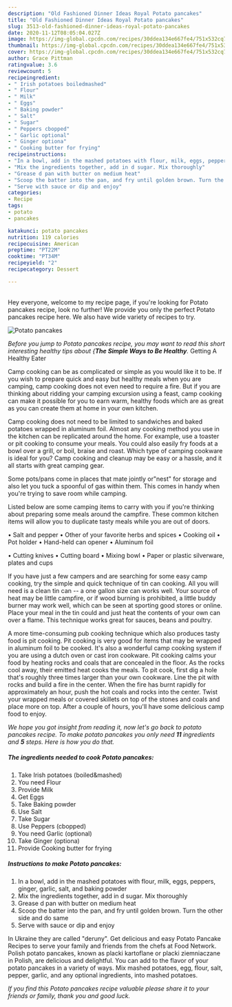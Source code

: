 ```yaml
---
description: "Old Fashioned Dinner Ideas Royal Potato pancakes"
title: "Old Fashioned Dinner Ideas Royal Potato pancakes"
slug: 3513-old-fashioned-dinner-ideas-royal-potato-pancakes
date: 2020-11-12T08:05:04.027Z
image: https://img-global.cpcdn.com/recipes/30ddea134e667fe4/751x532cq70/potato-pancakes-recipe-main-photo.jpg
thumbnail: https://img-global.cpcdn.com/recipes/30ddea134e667fe4/751x532cq70/potato-pancakes-recipe-main-photo.jpg
cover: https://img-global.cpcdn.com/recipes/30ddea134e667fe4/751x532cq70/potato-pancakes-recipe-main-photo.jpg
author: Grace Pittman
ratingvalue: 3.6
reviewcount: 5
recipeingredient:
- " Irish potatoes boiledmashed"
- " Flour"
- " Milk"
- " Eggs"
- " Baking powder"
- " Salt"
- " Sugar"
- " Peppers cbopped"
- " Garlic optional"
- " Ginger optiona"
- " Cooking butter for frying"
recipeinstructions:
- "In a bowl, add in the mashed potatoes with flour, milk, eggs, peppers, ginger, garlic, salt, and baking powder"
- "Mix the ingredients together, add in d sugar. Mix thoroughly"
- "Grease d pan with butter on medium heat"
- "Scoop the batter into the pan, and fry until golden brown. Turn the other side and do same"
- "Serve with sauce or dip and enjoy"
categories:
- Recipe
tags:
- potato
- pancakes

katakunci: potato pancakes 
nutrition: 119 calories
recipecuisine: American
preptime: "PT22M"
cooktime: "PT34M"
recipeyield: "2"
recipecategory: Dessert

---
```

<br>
Hey everyone, welcome to my recipe page, if you're looking for Potato pancakes recipe, look no further! We provide you only the perfect Potato pancakes recipe here. We also have wide variety of recipes to try.
<br>


![Potato pancakes](https://img-global.cpcdn.com/recipes/30ddea134e667fe4/751x532cq70/potato-pancakes-recipe-main-photo.jpg)

<i>Before you jump to Potato pancakes recipe, you may want to read this short interesting healthy tips about {<strong>The Simple Ways to Be Healthy</strong>.</i>
Getting A Healthy Eater

    
Camp cooking can be as complicated or simple as you would like it to be. If you wish to prepare quick and easy but healthy meals when you are camping, camp cooking does not even need to require a fire. But if you are thinking about ridding your camping excursion using a feast, camp cooking can make it possible for you to earn warm, healthy foods which are as great as you can create them at home in your own kitchen.

Camp cooking does not need to be limited to sandwiches and baked potatoes wrapped in aluminum foil.  Almost any cooking method you use in the kitchen can be replicated around the home. For example, use a toaster or pit cooking to consume your meals. You could also easily fry foods at a bowl over a grill, or boil, braise and roast. Which type of camping cookware is ideal for you? Camp cooking and cleanup may be easy or a hassle, and it all starts with great camping gear.

Some pots/pans come in places that mate jointly or"nest" for storage and also let you tuck a spoonful of gas within them. This comes in handy when you're trying to save room while camping.

Listed below are some camping items to carry with you if you're thinking about preparing some meals around the campfire. These common kitchen items will allow you to duplicate tasty meals while you are out of doors.

• Salt and pepper
• Other of your favorite herbs and spices
• Cooking oil
• Pot holder
• Hand-held can opener
• Aluminum foil

• Cutting knives
• Cutting board
• Mixing bowl
• Paper or plastic silverware, plates and cups

If you have just a few campers and are searching for some easy camp cooking, try the simple and quick technique of tin can cooking. All you will need is a clean tin can -- a one gallon size can works well. Your source of heat may be little campfire, or if wood burning is prohibited, a little buddy burner may work well, which can be seen at sporting good stores or online. Place your meal in the tin could and just heat the contents of your own can over a flame.  This technique works great for sauces, beans and poultry.

A more time-consuming pub cooking technique which also produces tasty food is pit cooking. Pit cooking is very good for items that may be wrapped in aluminum foil to be cooked.  It's also a wonderful camp cooking system if you are using a dutch oven or cast iron cookware. Pit cooking calms your food by heating rocks and coals that are concealed in the floor. As the rocks cool away, their emitted heat cooks the meals. To pit cook, first dig a hole that's roughly three times larger than your own cookware. Line the pit with rocks and build a fire in the center. When the fire has burnt rapidly for approximately an hour, push the hot coals and rocks into the center. Twist your wrapped meals or covered skillets on top of the stones and coals and place more on top. After a couple of hours, you'll have some delicious camp food to enjoy.


<i>We hope you got insight from reading it, now let's go back to potato pancakes recipe. To make potato pancakes you only need <strong>11</strong> ingredients and <strong>5</strong> steps. Here is how you do that.
</i>

##### The ingredients needed to cook Potato pancakes:

1. Take  Irish potatoes (boiled&amp;mashed)
1. You need  Flour
1. Provide  Milk
1. Get  Eggs
1. Take  Baking powder
1. Use  Salt
1. Take  Sugar
1. Use  Peppers (cbopped)
1. You need  Garlic (optional)
1. Take  Ginger (optiona)
1. Provide  Cooking butter for frying


##### Instructions to make Potato pancakes:

1. In a bowl, add in the mashed potatoes with flour, milk, eggs, peppers, ginger, garlic, salt, and baking powder
1. Mix the ingredients together, add in d sugar. Mix thoroughly
1. Grease d pan with butter on medium heat
1. Scoop the batter into the pan, and fry until golden brown. Turn the other side and do same
1. Serve with sauce or dip and enjoy


In Ukraine they are called &#34;deruny&#34;. Get delicious and easy Potato Pancake Recipes to serve your family and friends from the chefs at Food Network. Polish potato pancakes, known as placki kartoflane or placki ziemniaczane in Polish, are delicious and delightful. You can add to the flavor of your potato pancakes in a variety of ways. Mix mashed potatoes, egg, flour, salt, pepper, garlic, and any optional ingredients, into mashed potatoes. 

<i>If you find this Potato pancakes recipe valuable please share it to your friends or family, thank you and good luck.</i>
